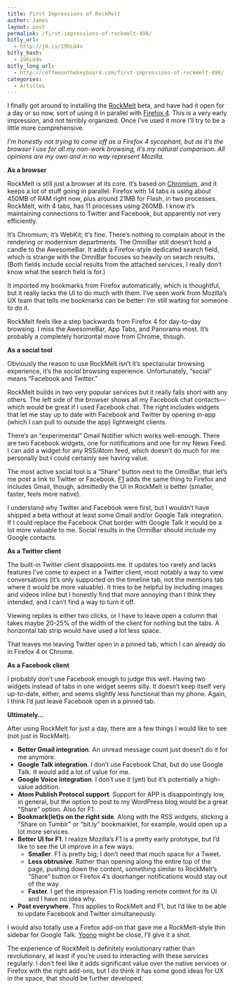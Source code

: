 ```yaml
---
title: First Impressions of RockMelt
author: James
layout: post
permalink: /first-impressions-of-rockmelt-498/
bitly_url:
  - http://j0.is/19hLU4v
bitly_hash:
  - 19hLU4v
bitly_long_url:
  - http://coffeeonthekeyboard.com/first-impressions-of-rockmelt-498/
categories:
  - Articles
---
```

I finally got around to installing the [RockMelt][1] beta, and have had it open for a day or so now, sort of using it in parallel with [Firefox 4][2]. This is a very early impression, and not terribly organized. Once I&#8217;ve used it more I&#8217;ll try to be a little more comprehensive.

*I&#8217;m honestly not trying to come off as a Firefox 4 sycophant, but as it&#8217;s the browser I use for all my non-work browsing, it&#8217;s my natural comparison. All opinions are my own and in no way represent Mozilla.*

**As a browser**

RockMelt is still just a browser at its core. It&#8217;s based on [Chromium][3], and it keeps a lot of stuff going in parallel. Firefox with 14 tabs is using about 450MB of RAM right now, plus around 21MB for Flash, in two processes. RockMelt, with 4 tabs, has 11 processes using 260MB. I know it&#8217;s maintaining connections to Twitter and Facebook, but apparently not very efficiently.

It&#8217;s Chromium; it&#8217;s WebKit; it&#8217;s fine. There&#8217;s nothing to complain about in the rendering or modernism departments. The OmniBar still doesn&#8217;t hold a candle to the AwesomeBar. It adds a Firefox-style dedicated search field, which is strange with the OmniBar focuses so heavily on search results. (Both fields include social results from the attached services, I really don&#8217;t know what the search field is for.)

It imported my bookmarks from Firefox automatically, which is thoughtful, but it really lacks the UI to do much with them. I&#8217;ve seen work from Mozilla&#8217;s UX team that tells me bookmarks can be better: I&#8217;m still waiting for someone to do it.

RockMelt feels like a step backwards from Firefox 4 for day-to-day browsing. I miss the AwesomeBar, App Tabs, and Panorama most. It&#8217;s probably a completely horizontal move from Chrome, though.

**As a social tool**

Obviously the reason to use RockMelt isn&#8217;t it&#8217;s spectacular browsing experience, it&#8217;s the *social* browsing experience. Unfortunately, &#8220;social&#8221; means &#8220;Facebook and Twitter.&#8221;

RockMelt builds in two very popular services but it really falls short with any others. The left side of the browser shows all my Facebook chat contacts—which would be great if I used Facebook chat. The right includes widgets that let me stay up to date with Facebook and Twitter by opening in-app (which I can pull to outside the app) lightweight clients.

There&#8217;s an &#8220;experimental&#8221; Gmail Notifier which works well-enough. There are two Facebook widgets, one for notifications and one for my News Feed. I can add a widget for any RSS/Atom feed, which doesn&#8217;t do much for me personally but I could certainly see having value.

The most active social tool is a &#8220;Share&#8221; button next to the OmniBar, that let&#8217;s me post a link to Twitter or Facebook. [F1][4] adds the same thing to Firefox and includes Gmail, though, admittedly the UI in RockMelt is better (smaller, faster, feels more native).

I understand why Twitter and Facebook were first, but I wouldn&#8217;t have shipped a beta without at least some Gmail and/or Google Talk integration. If I could replace the Facebook Chat border with Google Talk it would be a lot more valuable to me. Social results in the OmniBar should include my Google contacts.

**As a Twitter client**

The built-in Twitter client disappoints me. It updates too rarely and lacks features I&#8217;ve come to expect in a Twitter client, most notably a way to view conversations (it&#8217;s only supported on the timeline tab, not the mentions tab where it would be more valuable). It tries to be helpful by including images and videos inline but I honestly find that more annoying than I think they intended, and I can&#8217;t find a way to turn it off.

Viewing replies is either two clicks, or I have to leave open a column that takes maybe 20-25% of the width of the client for nothing but the tabs. A horizontal tab strip would have used a lot less space.

That leaves me leaving Twitter open in a pinned tab, which I can already do in Firefox 4 or Chrome.

**As a Facebook client**

I probably don&#8217;t use Facebook enough to judge this well. Having two widgets instead of tabs in one widget seems silly. It doesn&#8217;t keep itself very up-to-date, either, and seems slightly less functional than my phone. Again, I think I&#8217;d just leave Facebook open in a pinned tab.

**Ultimately&#8230;**

After using RockMelt for just a day, there are a few things I would like to see (not just in RockMelt).

  * **Better Gmail integration**. An unread message count just doesn&#8217;t do it for me anymore.
  * **Google Talk integration**. I don&#8217;t use Facebook Chat, but do use Google Talk. It would add a lot of value for me.
  * **Google Voice integration**. I don&#8217;t use it (yet) but it&#8217;s potentially a high-value addition.
  * **Atom Publish Protocol support**. Support for APP is disappointingly low, in general, but the option to post to my WordPress blog would be a great &#8220;Share&#8221; option. Also for F1.
  * **Bookmark(let)s on the right side**. Along with the RSS widgets, sticking a &#8220;Share on Tumblr&#8221; or &#8220;bit.ly&#8221; bookmarklet, for example, would open up a lot more services.
  * **Better UI for F1**. I realize Mozilla&#8217;s F1 is a pretty early prototype, but I&#8217;d like to see the UI improve in a few ways: 
      * **Smaller**. F1 is pretty big; I don&#8217;t need that much space for a Tweet.
      * **Less obtrusive**. Rather than opening along the entire top of the page, pushing down the content, something similar to RockMelt&#8217;s &#8220;Share&#8221; button or Firefox 4&#8217;s doorhanger notifications would stay out of the way.
      * **Faster**. I get the impression F1 is loading remote content for its UI and I have no idea why.
  * **Post everywhere**. This applies to RockMelt and F1, but I&#8217;d like to be able to update Facebook and Twitter simultaneously.

I would also totally use a Firefox add-on that gave me a RockMelt-style thin sidebar for Google Talk. [Yoono][5] might be close, I&#8217;ll give it a shot.

The experience of RockMelt is definitely evolutionary rather than revolutionary, at least if you&#8217;re used to interacting with these services regularly. I don&#8217;t feel like it adds significant value over the native services or Firefox with the right add-ons, but I do think it has some good ideas for UX in the space, that should be further developed.

 [1]: http://www.rockmelt.com/
 [2]: http://nightly.mozilla.org/
 [3]: http://www.chromium.org/
 [4]: http://f1.mozillamessaging.com/
 [5]: https://addons.mozilla.org/en-US/firefox/addon/1833/